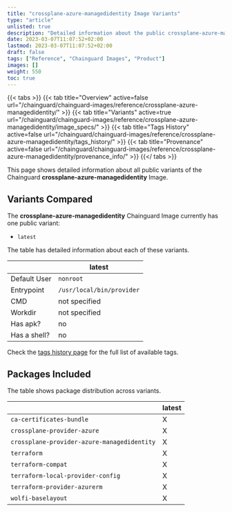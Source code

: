 ```yaml
---
title: "crossplane-azure-managedidentity Image Variants"
type: "article"
unlisted: true
description: "Detailed information about the public crossplane-azure-managedidentity Chainguard Image variants"
date: 2023-03-07T11:07:52+02:00
lastmod: 2023-03-07T11:07:52+02:00
draft: false
tags: ["Reference", "Chainguard Images", "Product"]
images: []
weight: 550
toc: true
---
```


{{< tabs >}}
{{< tab title="Overview" active=false url="/chainguard/chainguard-images/reference/crossplane-azure-managedidentity/" >}}
{{< tab title="Variants" active=true url="/chainguard/chainguard-images/reference/crossplane-azure-managedidentity/image_specs/" >}}
{{< tab title="Tags History" active=false url="/chainguard/chainguard-images/reference/crossplane-azure-managedidentity/tags_history/" >}}
{{< tab title="Provenance" active=false url="/chainguard/chainguard-images/reference/crossplane-azure-managedidentity/provenance_info/" >}}
{{</ tabs >}}

This page shows detailed information about all public variants of the Chainguard **crossplane-azure-managedidentity** Image.

## Variants Compared
The **crossplane-azure-managedidentity** Chainguard Image currently has one public variant: 

- `latest`

The table has detailed information about each of these variants.

|              | latest                    |
|--------------|---------------------------|
| Default User | `nonroot`                 |
| Entrypoint   | `/usr/local/bin/provider` |
| CMD          | not specified             |
| Workdir      | not specified             |
| Has apk?     | no                        |
| Has a shell? | no                        |

Check the [tags history page](/chainguard/chainguard-images/reference/crossplane-azure-managedidentity/tags_history/) for the full list of available tags.

## Packages Included
The table shows package distribution across variants.

|                                             | latest |
|---------------------------------------------|--------|
| `ca-certificates-bundle`                    | X      |
| `crossplane-provider-azure`                 | X      |
| `crossplane-provider-azure-managedidentity` | X      |
| `terraform`                                 | X      |
| `terraform-compat`                          | X      |
| `terraform-local-provider-config`           | X      |
| `terraform-provider-azurerm`                | X      |
| `wolfi-baselayout`                          | X      |

